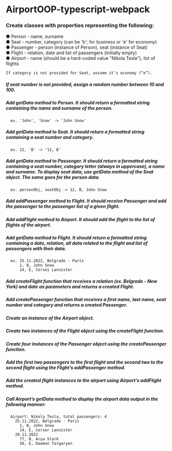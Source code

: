 # AirportOOP-typescript-webpack

### Create classes with properties representing the following:
● Person - name, surname  
● Seat - number, category (can be 'b'; for business or 'e' for economy)  
● Passenger - person (instance of Person), seat (instance of Seat)  
● Flight - relation, date and list of passengers (initially empty)  
● Airport - name (should be a hard-coded value &quot;Nikola Tesla&quot;), list of flights  
  
``` If category is not provided for Seat, assume it’s economy (“e”).  ```
##### If seat number is not provided, assign a random number between 10 and 100.  
##### Add getData method to Person. It should return a formatted string containing the name and surname of the person.
      ex. 'John', 'Snow' -> 'John Snow'
##### Add getData method to Seat. It should return a formatted string containing a seat number and category.
      ex. 12, 'B' -> '12, B'
##### Add getData method to Passenger. It should return a formatted string containing a seat number, category letter (always in uppercase), a name and surname. To display seat data, use getData method of the Seat object. The same goes for the person data.
      ex. personObj, seatObj -> 12, B, John Snow
##### Add addPassenger method to Flight. It should receive Passenger and add the passenger to the passenger list of a given flight.
##### Add addFlight method to Airport. It should add the flight to the list of flights of the airport.
##### Add getData method to Flight. It should return a formatted string containing a date, relation, all data related to the flight and list of passengers with their data.
      ex. 25.11.2022, Belgrade - Paris
          1, B, John Snow
          14, E, Cersei Lannister
##### Add createFlight function that receives a relation (ex. Belgrade - New York) and date as parameters and returns a created Flight.
##### Add createPassenger function that receives a first name, last name, seat number and category and returns a created Passenger.
##### Create an instance of the Airport object.
##### Create two instances of the Flight object using the createFlight function.
##### Create four instances of the Passenger object using the createPassenger function.
##### Add the first two passengers to the first flight and the second two to the second flight using the Flight’s addPassenger method.
##### Add the created flight instances to the airport using Airport’s addFlight method.
##### Call Airport’s getData method to display the airport data output in the following manner:
      Airport: Nikola Tesla, total passengers: 4
        25.11.2022, Belgrade - Paris
          1, B, John Snow
          14, E, Cerser Lannister
        20.11.2022
          77, B, Arya Stark
          50, E, Daemon Targaryen
